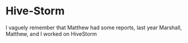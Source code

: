 # Hive-Storm

I vaguely remember that Matthew had some reports, last year Marshall, Matthew, and I worked on HiveStorm
